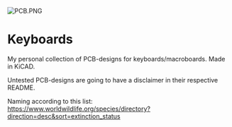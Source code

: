 ![PCB.PNG](/repository/pcb.png)

# Keyboards
My personal collection of PCB-designs for keyboards/macroboards. Made in KiCAD.

Untested PCB-designs are going to have a disclaimer in their respective README.

Naming according to this list:
https://www.worldwildlife.org/species/directory?direction=desc&sort=extinction_status
